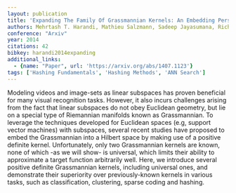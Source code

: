 ```yaml
---
layout: publication
title: 'Expanding The Family Of Grassmannian Kernels: An Embedding Perspective'
authors: Mehrtash T. Harandi, Mathieu Salzmann, Sadeep Jayasumana, Richard Hartley, Hongdong Li
conference: "Arxiv"
year: 2014
citations: 42
bibkey: harandi2014expanding
additional_links:
  - {name: "Paper", url: 'https://arxiv.org/abs/1407.1123'}
tags: ['Hashing Fundamentals', 'Hashing Methods', 'ANN Search']
---
```

Modeling videos and image-sets as linear subspaces has proven beneficial for
many visual recognition tasks. However, it also incurs challenges arising from
the fact that linear subspaces do not obey Euclidean geometry, but lie on a
special type of Riemannian manifolds known as Grassmannian. To leverage the
techniques developed for Euclidean spaces (e.g, support vector machines) with
subspaces, several recent studies have proposed to embed the Grassmannian into
a Hilbert space by making use of a positive definite kernel. Unfortunately,
only two Grassmannian kernels are known, none of which -as we will show- is
universal, which limits their ability to approximate a target function
arbitrarily well. Here, we introduce several positive definite Grassmannian
kernels, including universal ones, and demonstrate their superiority over
previously-known kernels in various tasks, such as classification, clustering,
sparse coding and hashing.
